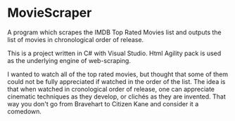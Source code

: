 # MovieScraper
A program which scrapes the IMDB Top Rated Movies list and outputs the list of movies in chronological order of release.

This is a project written in C# with Visual Studio. Html Agility pack is used as the underlying engine of web-scraping.

I wanted to watch all of the top rated movies, but thought that some of them could not be fully appreciated if watched in the order of the list. The idea is that when watched in cronological order of release, one can appreciate cinematic techniques as they develop, or clichés as they are invented. That way you don't go from Bravehart to Citizen Kane and consider it a comedown.
